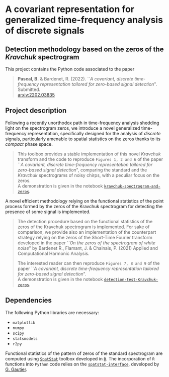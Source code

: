 # A covariant representation for generalized time-frequency analysis of discrete signals

## Detection methodology based on the zeros of the *Kravchuk* spectrogram  

This project contains the Python code associated to the paper

> **Pascal, B.** & Bardenet, R. (2022). ``*A covariant, discrete time-frequency representation tailored for zero-based signal detection*". Submitted.  
>  [arxiv:2202.03835](https://arxiv.org/abs/2202.03835)

## Project description

Following a recently unorthodox path in time-frequency analysis shedding light on the spectrogram zeros, we introduce a novel generalized time-frequency representation, specifically designed for the analysis of *discrete* signals, particularly amenable to spatial statistics on the zeros thanks to its *compact* phase space.  

> This toolbox provides a stable implementation of this novel *Kravchuk* transform and the code to reproduce `Figures 1, 2 and 6` of the paper ``*A covariant, discrete time-frequency representation tailored for zero-based signal detection*", comparing the standard and the *Kravchuk* spectrograms of noisy chirps, with a peculiar focus on the zeros.  
> A demonstration is given in the notebook [`kravchuk-spectrogram-and-zeros`](/demos/kravchuk-spectrogram-and-zeros.ipynb).

A novel efficient methodology relying on the functional statistics of the point process formed by the zeros of the Kravchuk spectrogram for detecting the presence of some signal is implemented.

> The detection procedure based on the functional statistics of the zeros of the Kravchuk spectrogram is implemented.
> For sake of comparison, we provide also an implementation of the counterpart strategy relying on the zeros of the Short-Time Fourier transform developed in the paper ``*On the zeros of the spectrogram of white noise*" by Bardenet R., Flamant, J. & Chainais, P. (2021) Applied and Computational Harmonic Analysis.
>
> The interested reader can then reproduce `Figures 7, 8 and 9` of the paper ``*A covariant, discrete time-frequency representation tailored for zero-based signal detection*".  
> A demonstration is given in the notebook [`detection-test-Kravchuk-zeros`](/demos/detection-test-Kravchuk-zeros.ipynb).

## Dependencies

The following Python libraries are necessary:
- `matplotlib`
- `numpy`
- `scipy`
- `statsmodels`
- `r2py`

Functional statistics of the pattern of zeros of the standard spectrogram are computed using [`SpatStat`](http://spatstat.org/) toolbox developed in [`R`](https://www.r-project.org/).
The incorporation of `R` functions into  `Python`  code relies on the [`spatstat-interface`](https://github.com/For-a-few-DPPs-more/spatstat-interface), developed by [G. Gautier](https://github.com/guilgautier).
